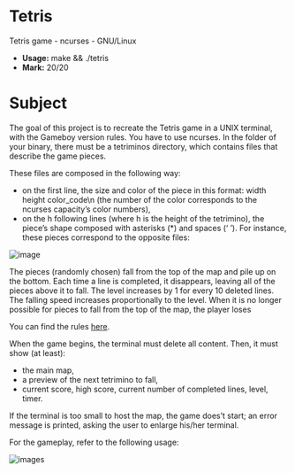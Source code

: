 # Tetris
Tetris game - ncurses - GNU/Linux

- **Usage:** make && ./tetris
- **Mark:** 20/20

# Subject
The goal of this project is to recreate the Tetris game in a UNIX terminal, with the Gameboy version rules.
You have to use ncurses.
In the folder of your binary, there must be a tetriminos directory, which contains files that describe the game
pieces.

These files are composed in the following way:
- on the first line, the size and color of the piece in this format: width height color_code\n (the number
of the color corresponds to the ncurses capacity’s color numbers),
- on the h following lines (where h is the height of the tetrimino), the piece’s shape composed with
asterisks (*) and spaces (‘ ’).
For instance, these pieces correspond to the opposite files:

![image](https://imgur.com/nKDX3Xi.png)

The pieces (randomly chosen) fall from the top of the map and pile up on the bottom. Each time a line is completed, it disappears, leaving all of the pieces above it to fall.
The level increases by 1 for every 10 deleted lines. The falling speed increases proportionally to the level.
When it is no longer possible for pieces to fall from the top of the map, the player loses

You can find the rules [here](https://en.wikipedia.org/wiki/Tetris).

When the game begins, the terminal must delete all content. Then, it must show (at least):
- the main map,
- a preview of the next tetrimino to fall,
- current score, high score, current number of completed lines, level, timer.

If the terminal is too small to host the map, the game does’t start; an error message is printed, asking the user to enlarge his/her terminal.

For the gameplay, refer to the following usage:

![images](https://imgur.com/xvgqstI.png)
